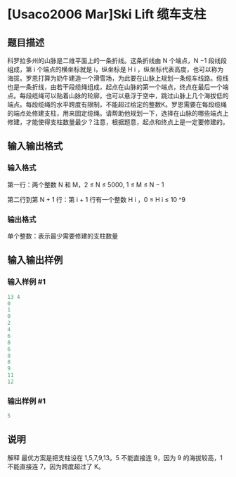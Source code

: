 # [Usaco2006 Mar]Ski Lift 缆车支柱

## 题目描述

科罗拉多州的山脉是二维平面上的一条折线。这条折线由 N 个端点，N −1 段线段组成，第 i 个端点的横坐标就是 i，纵坐标是 H i ，纵坐标代表高度，也可以称为海拔。罗恩打算为奶牛建造一个滑雪场，为此要在山脉上规划一条缆车线路。缆线也是一条折线，由若干段缆绳组成，起点在山脉的第一个端点，终点在最后一个端点。每段缆绳可以贴着山脉的轮廓，也可以悬浮于空中，跳过山脉上几个海拔低的端点。每段缆绳的水平跨度有限制，不能超过给定的整数K。罗恩需要在每段缆绳的端点处修建支柱，用来固定缆绳。请帮助他规划一下，选择在山脉的哪些端点上修建，才能使得支柱数量最少？注意，根据题意，起点和终点上是一定要修建的。

## 输入输出格式

### 输入格式

第一行：两个整数 N 和 M，2 ≤ N ≤ 5000, 1 ≤ M ≤ N − 1

第二行到第 N + 1 行：第 i + 1 行有一个整数 H i ，0 ≤ H i ≤ 10 ^9

### 输出格式

单个整数：表示最少需要修建的支柱数量

## 输入输出样例

### 输入样例 #1

```cpp
13 4
0
1
0
2
4
6
8
6
8
8
9
11
12
```


### 输出样例 #1

```cpp
5
```


## 说明

解释 最优方案是把支柱设在 1,5,7,9,13。5 不能直接连 9，因为 9 的海拔较高，1 不能直接连 7，因为跨度超过了 K。

